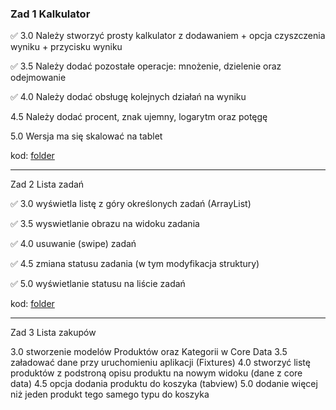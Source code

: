 ### Zad 1 Kalkulator

✅ 3.0 Należy stworzyć prosty kalkulator z dodawaniem + opcja czyszczenia wyniku + przycisku wyniku

✅ 3.5 Należy dodać pozostałe operacje: mnożenie, dzielenie oraz odejmowanie

✅ 4.0 Należy dodać obsługę kolejnych działań na wyniku

4.5 Należy dodać procent, znak ujemny, logarytm oraz potęgę

5.0 Wersja ma się skalować na tablet

kod: [folder](https://github.com/homosum1/iOS-programowanie/tree/e7543cc0ca11f58bda46a599340783a48771ab62/zadanie-01)


--- 

Zad 2 Lista zadań

✅ 3.0 wyświetla listę z góry określonych zadań (ArrayList)

✅ 3.5 wyswietlanie obrazu na widoku zadania

✅ 4.0 usuwanie (swipe) zadań

✅ 4.5 zmiana statusu zadania (w tym modyfikacja struktury)

✅ 5.0 wyświetlanie statusu na liście zadań

kod: [folder](https://github.com/homosum1/iOS-programowanie/tree/e7543cc0ca11f58bda46a599340783a48771ab62/zadanie-01)

---

Zad 3 Lista zakupów

3.0 stworzenie modelów Produktów oraz Kategorii w Core Data
3.5 załadować dane przy uruchomieniu aplikacji (Fixtures)
4.0 stworzyć listę produktów z podstroną opisu produktu na nowym
widoku (dane z core data)
4.5 opcja dodania produktu do koszyka (tabview)
5.0 dodanie więcej niż jeden produkt tego samego typu do koszyka
